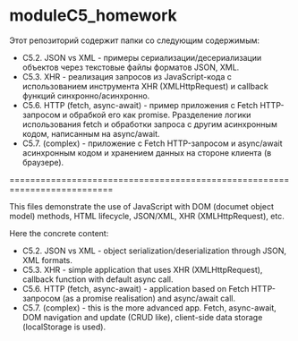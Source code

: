 # moduleC5_homework
Этот репозиторий содержит папки со следующим содержимым:
* C5.2. JSON vs XML - примеры сериализации/десериализации объектов через текстовые файлы форматов JSON, XML. 
* С5.3. XHR - реализация запросов из JavaScript-кода с использованием инструмента XHR (XMLHttpRequest) и callback функций синхронно/асинхронно.
* C5.6. HTTP (fetch, async-await) - пример приложения с Fetch HTTP-запросом и обрабкой его как promise. Рразделение логики использования fetch и обработки запроса с другим                асинхронным кодом, написанным на async/await. 
* C5.7. (complex) - приложение с Fetch HTTP-запросом и async/await асинхронным кодом и хранением данных на стороне клиента (в браузере).


==========================================================================

This files demonstrate the use of JavaScript with DOM (documet object model) methods, HTML lifecycle, JSON/XML, XHR (XMLHttpRequest), etc.

Here the concrete content:

* C5.2. JSON vs XML - object serialization/deserialization through JSON, XML formats.
* С5.3. XHR - simple application that uses XHR (XMLHttpRequest), callback function with default async call.
* C5.6. HTTP (fetch, async-await) - application based on Fetch HTTP-запросом (as a promise realisation) and async/await call.
* C5.7. (complex) - this is the more advanced app. Fetch, async-await, DOM navigation and update (CRUD like), client-side data storage (localStorage is used).
